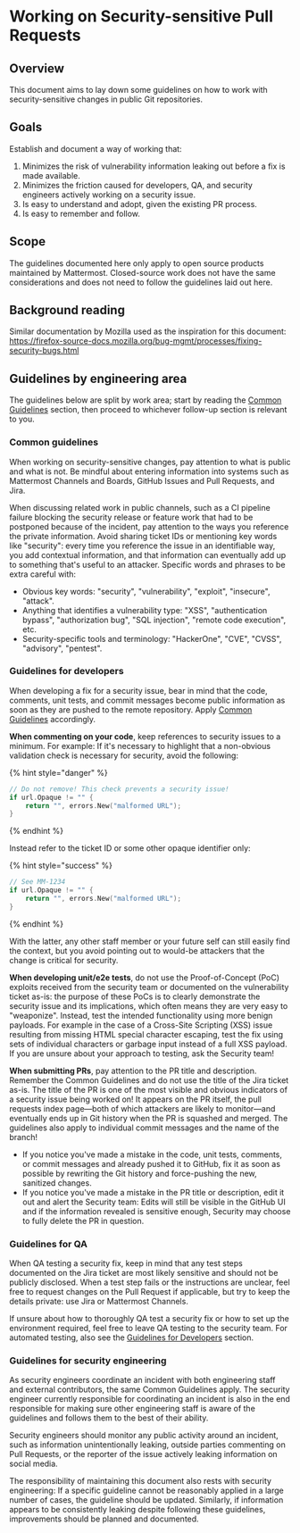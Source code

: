 # Working on Security-sensitive Pull Requests

## Overview

This document aims to lay down some guidelines on how to work with security-sensitive changes in public Git repositories.

## Goals

Establish and document a way of working that:

 1. Minimizes the risk of vulnerability information leaking out before a fix is made available.
 2. Minimizes the friction caused for developers, QA, and security engineers actively working on a security issue.
 3. Is easy to understand and adopt, given the existing PR process.
 4. Is easy to remember and follow.

## Scope

The guidelines documented here only apply to open source products maintained by Mattermost. Closed-source work does not have the same considerations and does not need to follow the guidelines laid out here.

## Background reading

Similar documentation by Mozilla used as the inspiration for this document: https://firefox-source-docs.mozilla.org/bug-mgmt/processes/fixing-security-bugs.html

## Guidelines by engineering area

The guidelines below are split by work area; start by reading the [Common Guidelines](#common-guidelines) section, then proceed to whichever follow-up section is relevant to you.

### Common guidelines

When working on security-sensitive changes, pay attention to what is public and what is not. Be mindful about entering information into systems such as Mattermost Channels and Boards, GitHub Issues and Pull Requests, and Jira.

When discussing related work in public channels, such as a CI pipeline failure blocking the security release or feature work that had to be postponed because of the incident, pay attention to the ways you reference the private information. Avoid sharing ticket IDs or mentioning key words like "security": every time you reference the issue in an identifiable way, you add contextual information, and that information can eventually add up to something that's useful to an attacker.
Specific words and phrases to be extra careful with:

 - Obvious key words: "security", "vulnerability", "exploit", "insecure", "attack".
 - Anything that identifies a vulnerability type: "XSS", "authentication bypass", "authorization bug", "SQL injection", "remote code execution", etc.
 - Security-specific tools and terminology: "HackerOne", "CVE", "CVSS", "advisory", "pentest".

### Guidelines for developers

When developing a fix for a security issue, bear in mind that the code, comments, unit tests, and commit messages become public information as soon as they are pushed to the remote repository. Apply [Common Guidelines](#common-guidelines) accordingly.

**When commenting on your code**, keep references to security issues to a minimum. For example: If it's necessary to highlight that a non-obvious validation check is necessary for security, avoid the following:

{% hint style="danger" %}
```go
// Do not remove! This check prevents a security issue!
if url.Opaque != "" {
    return "", errors.New("malformed URL");
}
```
{% endhint %}

Instead refer to the ticket ID or some other opaque identifier only:

{% hint style="success" %}
```go
// See MM-1234
if url.Opaque != "" {
    return "", errors.New("malformed URL");
}
```
{% endhint %}

With the latter, any other staff member or your future self can still easily find the context, but you avoid pointing out to would-be attackers that the change is critical for security.

**When developing unit/e2e tests**, do not use the Proof-of-Concept (PoC) exploits received from the security team or documented on the vulnerability ticket as-is: the purpose of these PoCs is to clearly demonstrate the security issue and its implications, which often means they are very easy to "weaponize". Instead, test the intended functionality using more benign payloads. For example in the case of a Cross-Site Scripting (XSS) issue resulting from missing HTML special character escaping, test the fix using sets of individual characters or garbage input instead of a full XSS payload. If you are unsure about your approach to testing, ask the Security team!

**When submitting PRs**, pay attention to the PR title and description. Remember the Common Guidelines and do not use the title of the Jira ticket as-is. The title of the PR is one of the most visible and obvious indicators of a security issue being worked on! It appears on the PR itself, the pull requests index page—both of which attackers are likely to monitor—and eventually ends up in Git history when the PR is squashed and merged. The guidelines also apply to individual commit messages and the name of the branch!

- If you notice you've made a mistake in the code, unit tests, comments, or commit messages and already pushed it to GitHub, fix it as soon as possible by rewriting the Git history and force-pushing the new, sanitized changes.
- If you notice you've made a mistake in the PR title or description, edit it out and alert the Security team: Edits will still be visible in the GitHub UI and if the information revealed is sensitive enough, Security may choose to fully delete the PR in question.

### Guidelines for QA

When QA testing a security fix, keep in mind that any test steps documented on the Jira ticket are most likely sensitive and should not be publicly disclosed. When a test step fails or the instructions are unclear, feel free to request changes on the Pull Request if applicable, but try to keep the details private: use Jira or Mattermost Channels.

If unsure about how to thoroughly QA test a security fix or how to set up the environment required, feel free to leave QA testing to the security team. For automated testing, also see the [Guidelines for Developers](#guidelines-for-developers) section.

### Guidelines for security engineering

As security engineers coordinate an incident with both engineering staff and external contributors, the same Common Guidelines apply. The security engineer currently responsible for coordinating an incident is also in the end responsible for making sure other engineering staff is aware of the guidelines and follows them to the best of their ability.

Security engineers should monitor any public activity around an incident, such as information unintentionally leaking, outside parties commenting on Pull Requests, or the reporter of the issue actively leaking information on social media.

The responsibility of maintaining this document also rests with security engineering: If a specific guideline cannot be reasonably applied in a large number of cases, the guideline should be updated. Similarly, if information appears to be consistently leaking despite following these guidelines, improvements should be planned and documented.
